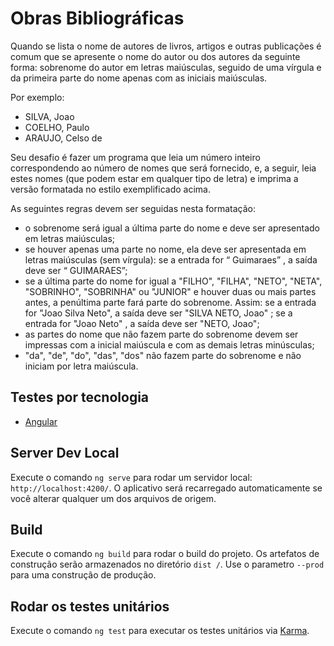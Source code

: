 # Obras Bibliográficas

Quando se lista o nome de autores de livros, artigos e outras publicações é comum que se apresente o nome do autor ou dos autores da seguinte forma: sobrenome do autor em letras maiúsculas, seguido de uma vírgula e da primeira parte do nome apenas com as iniciais maiúsculas.

Por exemplo:

- SILVA, Joao
- COELHO, Paulo
- ARAUJO, Celso de

Seu desafio é fazer um programa que leia um número inteiro correspondendo ao número de nomes que será fornecido, e, a seguir, leia estes nomes (que podem estar em qualquer tipo de letra) e imprima a versão formatada no estilo exemplificado acima.

As seguintes regras devem ser seguidas nesta formatação:

- o sobrenome será igual a última parte do nome e deve ser apresentado em letras maiúsculas;
- se houver apenas uma parte no nome, ela deve ser apresentada em letras maiúsculas (sem vírgula): se a entrada for “ Guimaraes” , a saída deve ser “ GUIMARAES”;
- se a última parte do nome for igual a "FILHO", "FILHA", "NETO", "NETA", "SOBRINHO", "SOBRINHA" ou "JUNIOR" e houver duas ou mais partes antes, a penúltima parte fará parte do sobrenome. Assim: se a entrada for "Joao Silva Neto", a saída deve ser "SILVA NETO, Joao" ; se a entrada for "Joao Neto" , a saída deve ser "NETO, Joao";
- as partes do nome que não fazem parte do sobrenome devem ser impressas com a inicial maiúscula e com as demais letras minúsculas;
- "da", "de", "do", "das", "dos" não fazem parte do sobrenome e não iniciam por letra maiúscula.

## Testes por tecnologia

- [Angular](https://github.com/guideti/obras-bibliograficas/blob/master/TESTE_ANGULAR.md)

## Server Dev Local

Execute o comando `ng serve` para rodar um servidor local: `http://localhost:4200/`. O aplicativo será recarregado automaticamente se você alterar qualquer um dos arquivos de origem.

## Build

Execute o comando `ng build` para rodar o build do projeto.
Os artefatos de construção serão armazenados no diretório `dist /`. Use o parametro `--prod` para uma construção de produção.

## Rodar os testes unitários

Execute o comando `ng test` para executar os testes unitários via [Karma](https://karma-runner.github.io).

